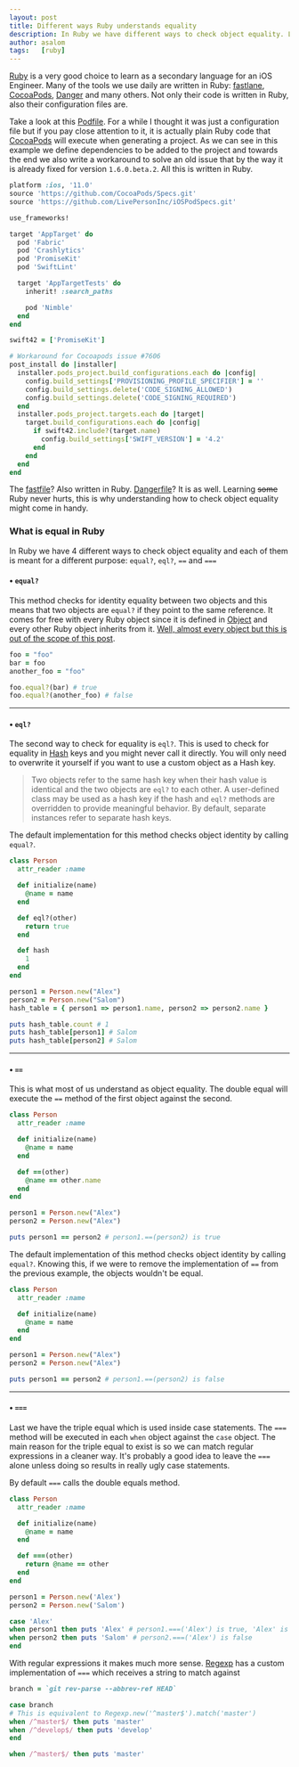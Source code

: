 ```yaml
---
layout: post
title: Different ways Ruby understands equality
description: In Ruby we have different ways to check object equality. Learn the differences here.
author: asalom
tags:   [ruby]
---
```


[Ruby](https://www.ruby-lang.org/en/) is a very good choice to learn as a secondary language for an iOS Engineer. Many of the tools we use daily are written in Ruby: [fastlane](https://fastlane.tools/), [CocoaPods](https://cocoapods.org/), [Danger](https://danger.systems/) and many others. Not only their code is written in Ruby, also their configuration files are.

Take a look at this [Podfile](https://guides.cocoapods.org/syntax/podfile.html). For a while I thought it was just a configuration file but if you pay close attention to it, it is actually plain Ruby code that [CocoaPods](https://cocoapods.org/) will execute when generating a project. As we can see in this example we define dependencies to be added to the project and towards the end we also write a workaround to solve an old issue that by the way it is already fixed for version `1.6.0.beta.2`. All this is written in Ruby.

```ruby
platform :ios, '11.0'
source 'https://github.com/CocoaPods/Specs.git'
source 'https://github.com/LivePersonInc/iOSPodSpecs.git'

use_frameworks!

target 'AppTarget' do
  pod 'Fabric'
  pod 'Crashlytics'
  pod 'PromiseKit'
  pod 'SwiftLint'

  target 'AppTargetTests' do
    inherit! :search_paths

    pod 'Nimble'
  end
end

swift42 = ['PromiseKit']

# Workaround for Cocoapods issue #7606
post_install do |installer|
  installer.pods_project.build_configurations.each do |config|
    config.build_settings['PROVISIONING_PROFILE_SPECIFIER'] = ''
    config.build_settings.delete('CODE_SIGNING_ALLOWED')
    config.build_settings.delete('CODE_SIGNING_REQUIRED')
  end
  installer.pods_project.targets.each do |target|
    target.build_configurations.each do |config|
      if swift42.include?(target.name)
        config.build_settings['SWIFT_VERSION'] = '4.2'
      end
    end
  end
end
```

The [fastfile](https://docs.fastlane.tools/advanced/Fastfile/)? Also written in Ruby. [Dangerfile](https://github.com/danger/danger/blob/master/Dangerfile)? It is as well. Learning ~~some~~ Ruby never hurts, this is why understanding how to check object equality might come in handy.

### What is equal in Ruby

In Ruby we have 4 different ways to check object equality and each of them is meant for a different purpose: `equal?`, `eql?`, `==` and `===`

#### • `equal?`
This method checks for identity equality between two objects and this means that two objects are `equal?` if they point to the same reference. It comes for free with every Ruby object since it is defined in [Object](https://ruby-doc.org/core-2.6/Object.html) and every other Ruby object inherits from it. [Well, almost every object but this is out of the scope of this post](https://stackoverflow.com/questions/8894817/whats-the-difference-between-object-and-basicobject-in-ruby).

```ruby
foo = "foo"
bar = foo
another_foo = "foo"

foo.equal?(bar) # true
foo.equal?(another_foo) # false
```

---

#### • `eql?`
The second way to check for equality is `eql?`. This is used to check for equality in [Hash](https://ruby-doc.org/core-2.5.3/Hash.html) keys and you might never call it directly. You will only need to overwrite it yourself if you want to use a custom object as a Hash key.

> Two objects refer to the same hash key when their hash value is identical and the two objects are `eql?` to each other.
A user-defined class may be used as a hash key if the hash and `eql?` methods are overridden to provide meaningful behavior. By default, separate instances refer to separate hash keys.

The default implementation for this method checks object identity by calling `equal?`.

```ruby
class Person
  attr_reader :name

  def initialize(name)
    @name = name
  end

  def eql?(other)
    return true
  end

  def hash
    1
  end
end

person1 = Person.new("Alex")
person2 = Person.new("Salom")
hash_table = { person1 => person1.name, person2 => person2.name }

puts hash_table.count # 1
puts hash_table[person1] # Salom
puts hash_table[person2] # Salom
```

---

#### • `==`
This is what most of us understand as object equality. The double equal will execute the `==` method of the first object against the second.

```ruby
class Person
  attr_reader :name

  def initialize(name)
    @name = name
  end

  def ==(other)
    @name == other.name
  end
end

person1 = Person.new("Alex")
person2 = Person.new("Alex")

puts person1 == person2 # person1.==(person2) is true
```

The default implementation of this method checks object identity by calling `equal?`. Knowing this, if we were to remove the implementation of `==` from the previous example, the objects wouldn't be equal.

```ruby
class Person
  attr_reader :name

  def initialize(name)
    @name = name
  end
end

person1 = Person.new("Alex")
person2 = Person.new("Alex")

puts person1 == person2 # person1.==(person2) is false
```

---

#### • `===`
Last we have the triple equal which is used inside case statements. The `===` method will be executed in each `when` object against the `case` object. The main reason for the triple equal to exist is so we can match regular expressions in a cleaner way. It's probably a good idea to leave the `===` alone unless doing so results in really ugly case statements.

By default `===` calls the double equals method.


```ruby
class Person
  attr_reader :name

  def initialize(name)
    @name = name
  end

  def ===(other)
    return @name == other
  end
end

person1 = Person.new('Alex')
person2 = Person.new('Salom')

case 'Alex'
when person1 then puts 'Alex' # person1.===('Alex') is true, 'Alex' is printed
when person2 then puts 'Salom' # person2.===('Alex') is false
end
```

With regular expressions it makes much more sense. [Regexp](https://ruby-doc.org/core-2.5.0/Regexp.html) has a custom implementation of `===` which receives a string to match against

```ruby
branch = `git rev-parse --abbrev-ref HEAD`

case branch
# This is equivalent to Regexp.new('^master$').match('master')
when /^master$/ then puts 'master' 
when /^develop$/ then puts 'develop'
end
```

```ruby
when /^master$/ then puts 'master'
```